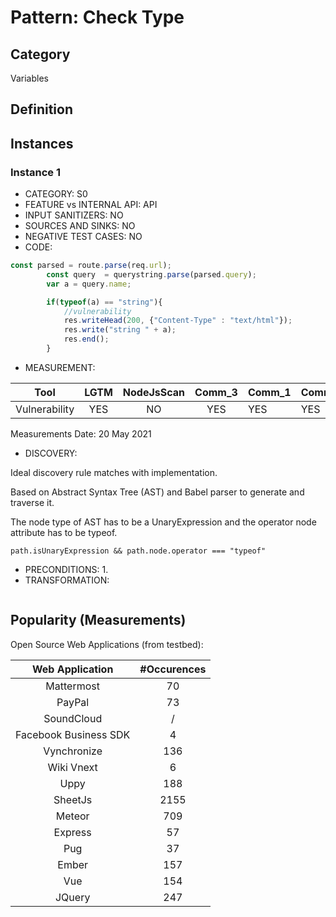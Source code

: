 # Pattern: Check Type

## Category

Variables

## Definition

## Instances

### Instance 1

- CATEGORY: S0
- FEATURE vs INTERNAL API: API
- INPUT SANITIZERS: NO
- SOURCES AND SINKS: NO
- NEGATIVE TEST CASES: NO
- CODE:

```javascript
const parsed = route.parse(req.url);
        const query  = querystring.parse(parsed.query);
        var a = query.name;

        if(typeof(a) == "string"){
            //vulnerability
            res.writeHead(200, {"Content-Type" : "text/html"});
            res.write("string " + a);
            res.end();
        }  
```

- MEASUREMENT:

|     Tool      | LGTM | NodeJsScan | Comm_3 | Comm_1 | Comm_2 | Vulnerable |
| :-----------: | :--: | :--------: | :------: | ------- | --------- | ---------- |
| Vulnerability | YES  |   NO       |    YES   |    YES  |    YES    |  YES       |
Measurements Date: 20 May 2021

- DISCOVERY:



Ideal discovery rule matches with implementation.

Based on Abstract Syntax Tree (AST) and Babel parser to generate and traverse it.

The node type of AST has to be a UnaryExpression and the operator node attribute has to be typeof.

```
path.isUnaryExpression && path.node.operator === "typeof"
```



- PRECONDITIONS:
   1.
- TRANSFORMATION:
```javascript
```
## Popularity (Measurements)

Open Source Web Applications (from testbed):

|    Web Application    | #Occurences |
| :-------------------: | :---------: |
|      Mattermost       |     70      |
|        PayPal         |     73      |
|      SoundCloud       |      /      |
| Facebook Business SDK |      4      |
|      Vynchronize      |     136     |
|      Wiki Vnext       |      6      |
|         Uppy          |     188     |
|        SheetJs        |    2155     |
|        Meteor         |     709     |
|        Express        |     57      |
|          Pug          |     37      |
|         Ember         |     157     |
|          Vue          |     154     |
|        JQuery         |     247     |



